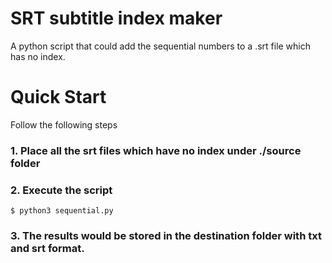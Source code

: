 # SRT subtitle index maker
A python script that could add the sequential numbers to a .srt file which has no index.

# Quick Start

Follow the following steps
### 1. Place all the srt files which have no index under ./source folder

### 2. Execute the script
```
$ python3 sequential.py
```

### 3. The results would be stored in the destination folder with txt and srt format.
